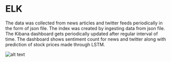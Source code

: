 # ELK
The data was collected from news articles and twitter feeds periodically in the form of json file. The index was created by ingesting data from json file. The Kibana dashboard gets periodically updated after regular interval of time. The dashboard shows sentiment count for news and twitter along with prediction of stock prices made through LSTM.

![alt text](https://github.com/ultraultimated/StockInsight/blob/master/images/elk.png)
